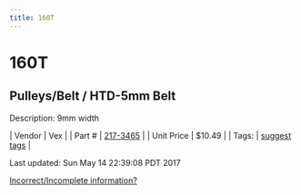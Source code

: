 ```yaml
---
title: 160T
---
```


# 160T
## Pulleys/Belt / HTD-5mm Belt
Description: 	9mm width 

| Vendor | Vex | 
| Part # | [217-3465](http://www.vexrobotics.com/vexpro/motion/belts-and-pulleys/htdbelts9.html) | 
| Unit Price | $10.49 | 
| Tags: | [suggest tags](https://docs.google.com/forms/d/e/1FAIpQLSeWyY8v3RgOty-MyWmh9U0iivNYN_molChYyS-0U-o-kOAv_g/viewform) | 

Last updated: Sun May 14 22:39:08 PDT 2017

 [Incorrect/Incomplete information?](https://docs.google.com/forms/d/e/1FAIpQLSeWyY8v3RgOty-MyWmh9U0iivNYN_molChYyS-0U-o-kOAv_g/viewform)
